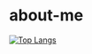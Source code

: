 # about-me
[![Top Langs](https://github-readme-stats.vercel.app/api/top-langs/?username=KristinaBelyakova)](https://github.com/KristinaBelyakova/about-me)
